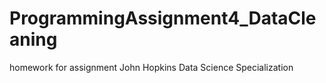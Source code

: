 # ProgrammingAssignment4_DataCleaning
homework for assignment John Hopkins Data Science Specialization
